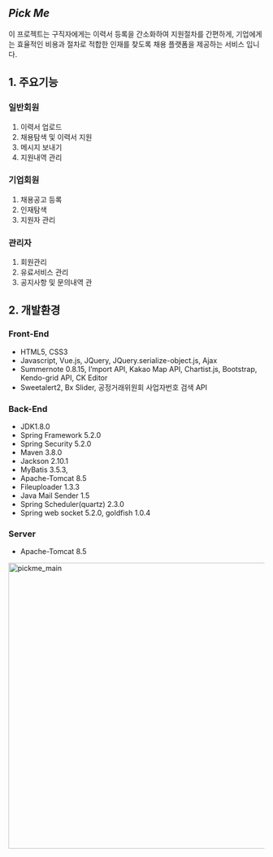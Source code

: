 ## _Pick Me_

 이 프로젝트는 구직자에게는 이력서 등록을 간소화하여 지원절차를 간편하게, 기업에게는 효율적인 비용과 절차로 적합한 인재를 찾도록 채용 플랫폼을 제공하는 서비스 입니다.

 ## 1. 주요기능
 ### 일반회원
 1. 이력서 업로드
 2. 채용탐색 및 이력서 지원
 3. 메시지 보내기
 4. 지원내역 관리

 ### 기업회원
 1. 채용공고 등록
 2. 인재탐색
 3. 지원자 관리

 ### 관리자
 1. 회원관리
 2. 유료서비스 관리
 3. 공지사항 및 문의내역 관

## 2. 개발환경
### Front-End
* HTML5, CSS3
* Javascript, Vue.js, JQuery, JQuery.serialize-object.js, Ajax
* Summernote 0.8.15, I’mport API, Kakao Map API, Chartist.js, Bootstrap, Kendo-grid API, CK Editor
* Sweetalert2, Bx Slider, 공정거래위원회 사업자번호 검색 API

### Back-End
* JDK1.8.0
* Spring Framework 5.2.0
* Spring Security 5.2.0
* Maven 3.8.0
* Jackson 2.10.1
* MyBatis 3.5.3,
* Apache-Tomcat 8.5
* Fileuploader 1.3.3
* Java Mail Sender 1.5
* Spring Scheduler(quartz) 2.3.0
* Spring web socket 5.2.0, goldfish 1.0.4

### Server
* Apache-Tomcat 8.5

<img width="563" alt="pickme_main" src="https://user-images.githubusercontent.com/55383234/89700552-f9905280-d969-11ea-8ced-84173684e04d.png">

